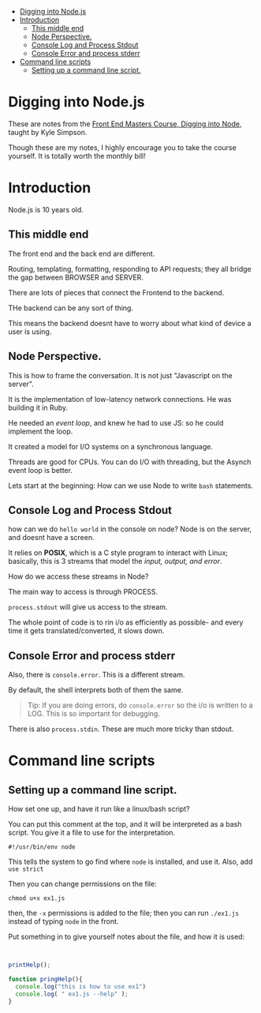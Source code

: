 - [Digging into Node.js](#digging-into-nodejs)
- [Introduction](#introduction)
  - [This middle end](#this-middle-end)
  - [Node Perspective.](#node-perspective)
  - [Console Log and Process Stdout](#console-log-and-process-stdout)
  - [Console Error and process stderr](#console-error-and-process-stderr)
- [Command line scripts](#command-line-scripts)
  - [Setting up a command line script.](#setting-up-a-command-line-script)


# Digging into Node.js

These are notes from the [Front End Masters Course, Digging into Node](https://frontendmasters.com/courses/digging-into-node/), taught by Kyle Simpson.

Though these are my notes, I highly encourage you to take the course yourself. It is totally worth the monthly bill!

# Introduction

Node.js is 10 years old.

## This middle end

The front end and the back end are different.

Routing, templating, formatting, responding to API requests; they all bridge the gap between BROWSER and SERVER.

There are lots of pieces that connect the Frontend to the backend.

THe backend can be any sort of thing.

This means the backend doesnt have to worry about what kind of device a user is using.

## Node Perspective.

This is how to frame the conversation. It is not just "Javascript on the server".

It is the implementation of low-latency network connections. He was building it in Ruby.

He needed an *event loop*, and knew he had to use JS: so he could implement the loop.

It created a model for I/O systems on a synchronous language.

Threads are good for CPUs. You can do I/O with threading, but the Asynch event loop is better.

Lets start at the beginning: How can we use Node to write `bash` statements.

## Console Log and Process Stdout

how can we do `hello world` in the console on node? Node is on the server, and doesnt have a screen.

It relies on **POSIX**, which is a C style program to interact with Linux; basically, this is 3 streams that model the *input, output, and error*.

How do we access these streams in Node?

The main way to access is through PROCESS.

`process.stdout` will give us access to the stream.

The whole point of code is to rin i/o as efficiently as possible- and every time it gets translated/converted, it slows down.

## Console Error and process stderr

Also, there is `console.error`. This is a different stream.

By default, the shell interprets both of them the same.

> Tip: If you are doing errors, do `console.error` so the i/o is written to a LOG. This is so important for debugging.

There is also `process.stdin`. These are much more tricky than stdout.

# Command line scripts

## Setting up a command line script.

How set one up, and have it run like a linux/bash script?

You can put this comment at the top, and it will be interpreted as a bash script. You give it a file to use for the interpretation.

```
#!/usr/bin/env node
```

This tells the system to go find where `node` is installed, and use it.
Also, add `use strict`

Then you can change permissions on the file:

`chmod u+x ex1.js`

then, the `-x` permissions is added to the file; then you can run `./ex1.js` instead of typing `node` in the front.

Put something in to give yourself notes about the file, and how it is used:

```js


printHelp();

function pringHelp(){
  console.log("this is how to use ex1")
  console.log( " ex1.js --help" );
}


```
